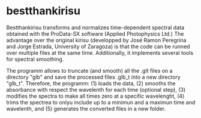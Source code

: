 # bestthankirisu
Bestthankirisu transforms and normalizes time-dependent spectral data obtained with the ProData-SX software (Applied Photophysics Ltd.)
The advantage over the original kirisu (developped by José Ramon Peregrina and Jorge Estrada, University of Zaragoza) is that the code can be runned over multiple files at the same time. Additionally, it implements several tools for spectral smoothing.

The programm allows to truncate (and smooth) all the .glt files on a directory "glb" and save the processed files .glb_t into a new directory "glb_t". Therefore, the programm: (1) loads the data, (2) smooths the absorbance with respect the wavelenth for each time (optional step), (3) modifies the spectra to make all times zero at a specific wavelenght, (4) trims the spectrea to onlyu include up to a minimun and a maximun time and wavelenth, and (5) generates the converted files in a new folder.

